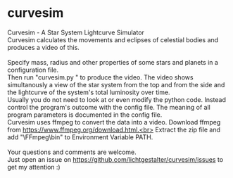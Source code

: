# curvesim
Curvesim - A Star System Lightcurve Simulator<br>
Curvesim calculates the movements and eclipses of celestial bodies and produces a video of this.<br>
<br>
Specify mass, radius and other properties of some stars and planets in a configuration file.<br>
Then run "curvesim.py <configfilename>" to produce the video.
The video shows simultanously a view of the star system from the top and from the side and
the lightcurve of the system's total luminosity over time.<br>
Usually you do not need to look at or even modify the python code. Instead control the program's
outcome with the config file. The meaning of all program parameters is documented in the config file.<br>
Curvesim uses ffmpeg to convert the data into a video. Download ffmpeg from https://www.ffmpeg.org/download.html.<br>
Extract the zip file and add "<yourdriveandpath>\FFmpeg\bin" to Environment Variable PATH.<br>
<br>
Your questions and comments are welcome.<br>
Just open an issue on https://github.com/lichtgestalter/curvesim/issues to get my attention :)<br>
